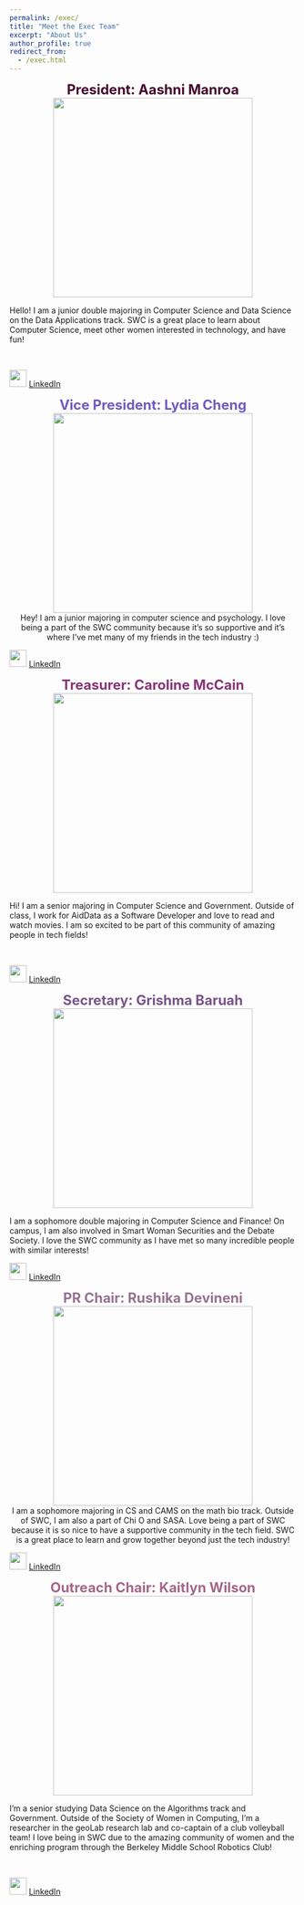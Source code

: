 ```yaml
---
permalink: /exec/
title: "Meet the Exec Team"
excerpt: "About Us"
author_profile: true
redirect_from: 
  - /exec.html
--- 
```

<p align="center">
  <font size = "5"> <span style = "color: #45062E"> <b> President: Aashni Manroa </b> </span> </font> <br>
  <img src= "/new_site/images/aashni_2023.jpg" width="350" height="350" > 
  
  <br>
  
  Hello! I am a junior double majoring in Computer Science and Data Science on the Data Applications track. SWC is a great place to learn about Computer Science, meet other women interested in technology, and have fun!
  
  <br>
  
  <img src="https://cdn-icons-png.flaticon.com/512/174/174857.png" width="30" height="30"> [LinkedIn](https://www.linkedin.com/in/aashni-manroa-954a11180/) 

</p>

<p align="center">
  <font size = "5"> <span style = "color: #725AC1"> <b> Vice President: Lydia Cheng </b> </span> </font> <br> 
  <img src= "/new_site/images/lydia_2023.jpg" width="350" height="350" > 
  
  <br>
  Hey! I am a junior majoring in computer science and psychology. I love being a part of the SWC community because it’s so supportive and it’s where I’ve met many of my friends in the tech industry :) 
  <br>
  
  <img src="https://cdn-icons-png.flaticon.com/512/174/174857.png" width="30" height="30"> [LinkedIn](https://www.linkedin.com/in/lydia-cheng-09a4101b3/) 
  </p>

<p align="center">
  <font size = "5"> <span style = "color: #883677"> <b> Treasurer: Caroline McCain </b> </span> </font> <br> 
  <img src= "/new_site/images/caroline_2023.jpg" width="350" height="350" >

  <br>
  
  Hi! I am a senior majoring in Computer Science and Government. Outside of class, I work for AidData as a Software Developer and love to read and watch movies. I am so excited to be part of this community of amazing people in tech fields!
  
  <br>
  
  <img src="https://cdn-icons-png.flaticon.com/512/174/174857.png" width="30" height="30"> [LinkedIn](https://www.linkedin.com/in/caroline-mccain/) 
  </p>

<p align="center">
  <font size = "5"> <span style = "color: #785589"> <b> Secretary: Grishma Baruah </b> </span> </font> <br> 
  <img src= "/new_site/images/grishma_2023.jpg" width="350" height="350" >

  <br>
  
  I am a sophomore double majoring in Computer Science and Finance! On campus, I am also involved in Smart Woman Securities and the Debate Society. I love the SWC community as I have met so many incredible people with similar interests!
  <br>
  
  <img src="https://cdn-icons-png.flaticon.com/512/174/174857.png" width="30" height="30"> [LinkedIn](https://www.linkedin.com/in/grishma-baruah/) 
  
  </p>


<p align="center">
  <font size = "5"> <span style = "color: #977390"> <b> PR Chair: Rushika Devineni </b> </span> </font> <br> 
  <img src= "/new_site/images/rushika_2023.jpg" width="350" height="350" >

  <br>
  I am a sophomore majoring in CS and CAMS on the math bio track. Outside of SWC, I am also a part of Chi O and SASA. Love being a part of SWC because it is so nice to have a supportive community in the tech field. SWC is a great place to learn and grow together beyond just the tech industry!
  
  <br>
  
  <img src="https://cdn-icons-png.flaticon.com/512/174/174857.png" width="30" height="30"> [LinkedIn](https://www.linkedin.com/in/rushika-devineni-2012ab1b2/) 
  
  </p>

<p align="center">
  <font size = "5"> <span style = "color: #A5668B"> <b> Outreach Chair: Kaitlyn Wilson </b> </span> </font> <br> 
  <img src= "/new_site/images/kaitlyn_2023.jpg" width="350" height="350" >
  
  <br>
  
  I’m a senior studying Data Science on the Algorithms track and Government. Outside of the Society of Women in Computing, I’m a researcher in the geoLab research lab and co-captain of a club volleyball team! I love being in SWC due to the amazing community of women and the enriching program through the Berkeley Middle School Robotics Club! 
  
  <br>
  
  <img src="https://cdn-icons-png.flaticon.com/512/174/174857.png" width="30" height="30"> [LinkedIn](https://www.linkedin.com/in/kaitlyn-wilson-922bb4258/)
  </p>


